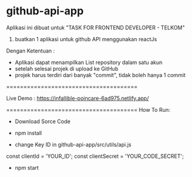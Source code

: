 # github-api-app

Aplikasi ini dibuat untuk "TASK FOR FRONTEND DEVELOPER - TELKOM"
1. buatkan 1 aplikasi untuk github API menggunakan reactJs

Dengan Ketentuan :

- Aplikasi dapat menampilkan List repository dalam satu akun
- setelah selesai projek di upload ke GitHub
- projek harus terdiri dari banyak "commit", tidak boleh hanya 1 commit

======================================

Live Demo : https://infallible-poincare-6ad975.netlify.app/

======================================
How To Run:
- Download Sorce Code
- npm install

- change Key ID in github-api-app/src/utils/api.js

const clientId = 'YOUR_ID';
const clientSecret = 'YOUR_CODE_SECRET';


- npm start

